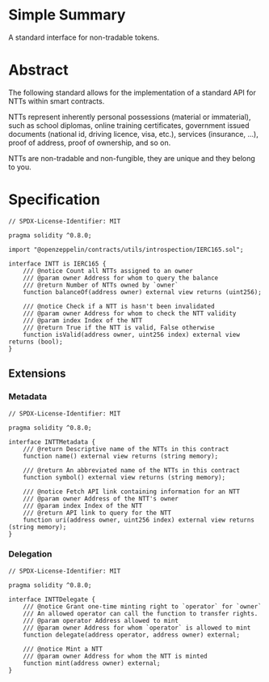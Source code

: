 # Simple Summary

A standard interface for non-tradable tokens.

# Abstract

The following standard allows for the implementation of a standard API for NTTs within smart contracts.

NTTs represent inherently personal possessions (material or immaterial), such as school diplomas, online training certificates, government issued documents (national id, driving licence, visa, etc.), services (insurance, ...), proof of address, proof of ownership, and so on.

NTTs are non-tradable and non-fungible, they are unique and they belong to you.

# Specification

<!-- MARKDOWN-AUTO-DOCS:START (CODE:src=./contracts/INTT.sol) -->
<!-- The below code snippet is automatically added from ./contracts/INTT.sol -->
```sol
// SPDX-License-Identifier: MIT

pragma solidity ^0.8.0;

import "@openzeppelin/contracts/utils/introspection/IERC165.sol";

interface INTT is IERC165 {
    /// @notice Count all NTTs assigned to an owner
    /// @param owner Address for whom to query the balance
    /// @return Number of NTTs owned by `owner`
    function balanceOf(address owner) external view returns (uint256);

    /// @notice Check if a NTT is hasn't been invalidated
    /// @param owner Address for whom to check the NTT validity
    /// @param index Index of the NTT
    /// @return True if the NTT is valid, False otherwise
    function isValid(address owner, uint256 index) external view returns (bool);
}
```
<!-- MARKDOWN-AUTO-DOCS:END -->

## Extensions

### Metadata

<!-- MARKDOWN-AUTO-DOCS:START (CODE:src=./contracts/INTTMetadata.sol) -->
<!-- The below code snippet is automatically added from ./contracts/INTTMetadata.sol -->
```sol
// SPDX-License-Identifier: MIT

pragma solidity ^0.8.0;

interface INTTMetadata {
    /// @return Descriptive name of the NTTs in this contract
    function name() external view returns (string memory);

    /// @return An abbreviated name of the NTTs in this contract
    function symbol() external view returns (string memory);

    /// @notice Fetch API link containing information for an NTT
    /// @param owner Address of the NTT's owner
    /// @param index Index of the NTT
    /// @return API link to query for the NTT
    function uri(address owner, uint256 index) external view returns (string memory);
}
```
<!-- MARKDOWN-AUTO-DOCS:END -->

### Delegation

<!-- MARKDOWN-AUTO-DOCS:START (CODE:src=./contracts/INTTDelegate.sol) -->
<!-- The below code snippet is automatically added from ./contracts/INTTDelegate.sol -->
```sol
// SPDX-License-Identifier: MIT

pragma solidity ^0.8.0;

interface INTTDelegate {
    /// @notice Grant one-time minting right to `operator` for `owner`
    /// An allowed operator can call the function to transfer rights.
    /// @param operator Address allowed to mint
    /// @param owner Address for whom `operator` is allowed to mint
    function delegate(address operator, address owner) external;

    /// @notice Mint a NTT
    /// @param owner Address for whom the NTT is minted
    function mint(address owner) external;
}
```
<!-- MARKDOWN-AUTO-DOCS:END -->